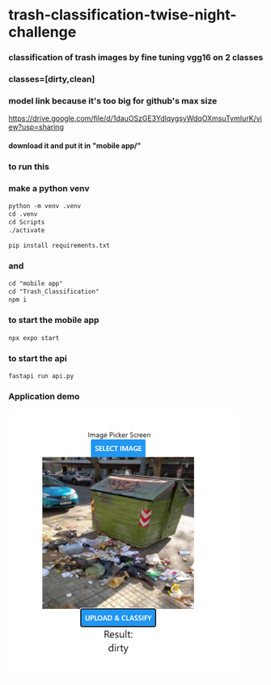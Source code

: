 # trash-classification-twise-night-challenge

### classification of trash images by fine tuning vgg16 on 2 classes

### classes=[dirty,clean]

### model link because it's too big for github's max size

https://drive.google.com/file/d/1dauOSzGE3YdlqygsyWdqOXmsuTvmIurK/view?usp=sharing

#### download it and put it in "mobile app/"

### to run this

### make a python venv

```
python -m venv .venv
cd .venv
cd Scripts
./activate
```

```
pip install requirements.txt
```

### and

```
cd "mobile app"
cd "Trash_Classification"
npm i
```

### to start the mobile app

```
npx expo start
```

### to start the api

```
fastapi run api.py
```

### Application demo

![plot](./demo.png)
